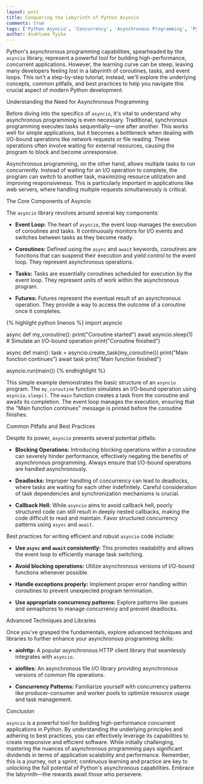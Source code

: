 ```yaml
---
layout: post
title: Conquering the Labyrinth of Python Asyncio
comments: true
tags: ['Python Asyncio', 'Concurrency', 'Asynchronous Programming', 'Python']
author: Asahluma Tyika
---
```


Python's asynchronous programming capabilities, spearheaded by the `asyncio` library, represent a powerful tool for building high-performance, concurrent applications.  However, the learning curve can be steep, leaving many developers feeling lost in a labyrinth of coroutines, tasks, and event loops. This isn't a step-by-step tutorial; instead, we'll explore the underlying concepts, common pitfalls, and best practices to help you navigate this crucial aspect of modern Python development.

Understanding the Need for Asynchronous Programming

Before diving into the specifics of `asyncio`, it's vital to understand why asynchronous programming is even necessary.  Traditional, synchronous programming executes tasks sequentially—one after another.  This works well for simple applications, but it becomes a bottleneck when dealing with I/O-bound operations like network requests or file reading.  These operations often involve waiting for external resources, causing the program to block and become unresponsive.

Asynchronous programming, on the other hand, allows multiple tasks to run concurrently.  Instead of waiting for an I/O operation to complete, the program can switch to another task, maximizing resource utilization and improving responsiveness.  This is particularly important in applications like web servers, where handling multiple requests simultaneously is critical.


The Core Components of Asyncio

The `asyncio` library revolves around several key components:

* **Event Loop:** The heart of `asyncio`, the event loop manages the execution of coroutines and tasks.  It continuously monitors for I/O events and switches between tasks as they become ready.

* **Coroutines:**  Defined using the `async` and `await` keywords, coroutines are functions that can suspend their execution and yield control to the event loop.  They represent asynchronous operations.

* **Tasks:**  Tasks are essentially coroutines scheduled for execution by the event loop. They represent units of work within the asynchronous program.

* **Futures:**  Futures represent the eventual result of an asynchronous operation.  They provide a way to access the outcome of a coroutine once it completes.


{% highlight python linenos %}
import asyncio

async def my_coroutine():
    print("Coroutine started")
    await asyncio.sleep(1)  # Simulate an I/O-bound operation
    print("Coroutine finished")

async def main():
    task = asyncio.create_task(my_coroutine())
    print("Main function continues")
    await task
    print("Main function finished")

asyncio.run(main())
{% endhighlight %}


This simple example demonstrates the basic structure of an `asyncio` program. The `my_coroutine` function simulates an I/O-bound operation using `asyncio.sleep()`.  The `main` function creates a task from the coroutine and awaits its completion. The event loop manages the execution, ensuring that the "Main function continues" message is printed before the coroutine finishes.


Common Pitfalls and Best Practices

Despite its power, `asyncio` presents several potential pitfalls:

* **Blocking Operations:**  Introducing blocking operations within a coroutine can severely hinder performance, effectively negating the benefits of asynchronous programming.  Always ensure that I/O-bound operations are handled asynchronously.

* **Deadlocks:** Improper handling of concurrency can lead to deadlocks, where tasks are waiting for each other indefinitely. Careful consideration of task dependencies and synchronization mechanisms is crucial.

* **Callback Hell:** While `asyncio` aims to avoid callback hell, poorly structured code can still result in deeply nested callbacks, making the code difficult to read and maintain.  Favor structured concurrency patterns using `async` and `await`.

Best practices for writing efficient and robust `asyncio` code include:

* **Use `async` and `await` consistently:** This promotes readability and allows the event loop to efficiently manage task switching.

* **Avoid blocking operations:** Utilize asynchronous versions of I/O-bound functions whenever possible.

* **Handle exceptions properly:**  Implement proper error handling within coroutines to prevent unexpected program termination.

* **Use appropriate concurrency patterns:**  Explore patterns like queues and semaphores to manage concurrency and prevent deadlocks.


Advanced Techniques and Libraries

Once you've grasped the fundamentals, explore advanced techniques and libraries to further enhance your asynchronous programming skills:

* **aiohttp:**  A popular asynchronous HTTP client library that seamlessly integrates with `asyncio`.

* **aiofiles:**  An asynchronous file I/O library providing asynchronous versions of common file operations.

* **Concurrency Patterns:**  Familiarize yourself with concurrency patterns like producer-consumer and worker pools to optimize resource usage and task management.


Conclusion

`asyncio` is a powerful tool for building high-performance concurrent applications in Python. By understanding the underlying principles and adhering to best practices, you can effectively leverage its capabilities to create responsive and efficient software. While initially challenging, mastering the nuances of asynchronous programming pays significant dividends in terms of application scalability and performance. Remember, this is a journey, not a sprint; continuous learning and practice are key to unlocking the full potential of Python's asynchronous capabilities.  Embrace the labyrinth—the rewards await those who persevere.

